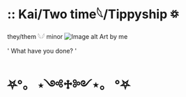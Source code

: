 # :: Kai/Two time𓆩/Tippyship ꥟
they/them 𓆩𓆪 minor
![Image alt](https://github.com/kaieha/poo/blob/bb36de17d11e4867e67491fe83573fdb1a328384/IMG_1616.png)
Art by me

 ' What have you done? '
# ⛧°。 ⋆༺♱༻⋆。 °⛧
